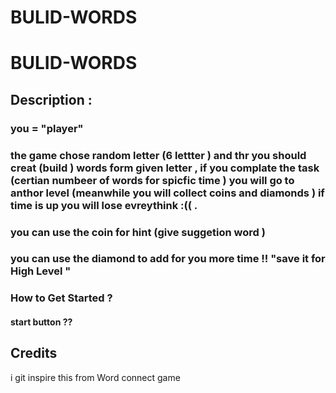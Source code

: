 # BULID-WORDS

# BULID-WORDS

## Description :
### you = "player"
### the game chose random letter (6 lettter ) and thr you should creat (build ) words form given letter  , if you complate the task (certian numbeer of words for spicfic time ) you will go to anthor level (meanwhile you will collect coins and diamonds ) if time is up you will lose evreythink :(( .
### you can use the coin for hint (give suggetion word )
### you can use the diamond to add for you more time !! "save it for High Level " 

### How to Get Started ?
#### start button ??



## Credits
i git inspire this from Word connect game 
